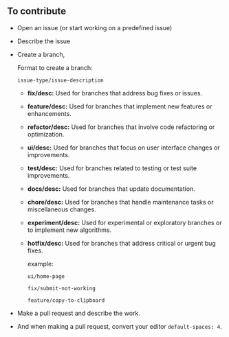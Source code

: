## To contribute

- Open an issue (or start working on a predefined issue)
- Describe the issue
- Create a branch,

  Format to create a branch:

      issue-type/issue-description

  - **fix/desc:** Used for branches that address bug fixes or issues.
  - **feature/desc:** Used for branches that implement new features or enhancements.
  - **refactor/desc:** Used for branches that involve code refactoring or optimization.
  - **ui/desc:** Used for branches that focus on user interface changes or improvements.
  - **test/desc:** Used for branches related to testing or test suite improvements.
  - **docs/desc:** Used for branches that update documentation.
  - **chore/desc:** Used for branches that handle maintenance tasks or miscellaneous changes.
  - **experiment/desc:** Used for experimental or exploratory branches or to implement new algorithms.
  - **hotfix/desc:** Used for branches that address critical or urgent bug fixes.

    example:
    ```
    ui/home-page
    ```
        fix/submit-not-working
    ```
    feature/copy-to-clipboard
  
- Make a pull request and describe the work.
- And when making a pull request, convert your editor `default-spaces: 4`.
